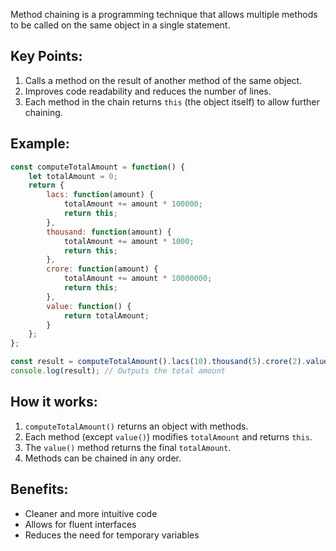 Method chaining is a programming technique that allows multiple methods to be called on the same object in a single statement.

## Key Points:

1. Calls a method on the result of another method of the same object.
2. Improves code readability and reduces the number of lines.
3. Each method in the chain returns `this` (the object itself) to allow further chaining.

## Example:

```javascript
const computeTotalAmount = function() {
    let totalAmount = 0;
    return {
        lacs: function(amount) {
            totalAmount += amount * 100000;
            return this;
        },
        thousand: function(amount) {
            totalAmount += amount * 1000;
            return this;
        },
        crore: function(amount) {
            totalAmount += amount * 10000000;
            return this;
        },
        value: function() {
            return totalAmount;
        }
    };
};

const result = computeTotalAmount().lacs(10).thousand(5).crore(2).value();
console.log(result); // Outputs the total amount
```

## How it works:

1. `computeTotalAmount()` returns an object with methods.
2. Each method (except `value()`) modifies `totalAmount` and returns `this`.
3. The `value()` method returns the final `totalAmount`.
4. Methods can be chained in any order.

## Benefits:

- Cleaner and more intuitive code
- Allows for fluent interfaces
- Reduces the need for temporary variables
